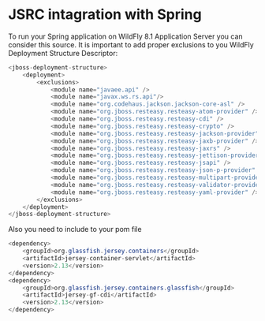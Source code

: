 JSRC intagration with Spring
============================

To run your Spring application on WildFly 8.1 Application Server you can consider this source. It is important to add proper exclusions to you WildFly Deployment Structure Descriptor:

```java
<jboss-deployment-structure>
    <deployment>
        <exclusions>
            <module name="javaee.api" />
            <module name="javax.ws.rs.api"/>
            <module name="org.codehaus.jackson.jackson-core-asl" />
            <module name="org.jboss.resteasy.resteasy-atom-provider" />
            <module name="org.jboss.resteasy.resteasy-cdi" />
            <module name="org.jboss.resteasy.resteasy-crypto" />
            <module name="org.jboss.resteasy.resteasy-jackson-provider" />
            <module name="org.jboss.resteasy.resteasy-jaxb-provider" />
            <module name="org.jboss.resteasy.resteasy-jaxrs" />
            <module name="org.jboss.resteasy.resteasy-jettison-provider" />
            <module name="org.jboss.resteasy.resteasy-jsapi" />
            <module name="org.jboss.resteasy.resteasy-json-p-provider" />
            <module name="org.jboss.resteasy.resteasy-multipart-provider" />
            <module name="org.jboss.resteasy.resteasy-validator-provider-11" />
            <module name="org.jboss.resteasy.resteasy-yaml-provider" />
        </exclusions>
    </deployment>
</jboss-deployment-structure>
```
Also you need to include to your pom file
```java
<dependency>
    <groupId>org.glassfish.jersey.containers</groupId>
    <artifactId>jersey-container-servlet</artifactId>
    <version>2.13</version>
</dependency>
<dependency>
    <groupId>org.glassfish.jersey.containers.glassfish</groupId>
    <artifactId>jersey-gf-cdi</artifactId>
    <version>2.13</version>
</dependency>
```
